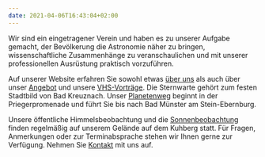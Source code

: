 ```yaml
---
date: 2021-04-06T16:43:04+02:00
---
```


Wir sind ein eingetragener Verein und haben es zu unserer Aufgabe gemacht, der Bevölkerung die Astronomie näher zu bringen, wissenschaftliche Zusammenhänge zu veranschaulichen und mit unserer professionellen Ausrüstung praktisch vorzuführen.

Auf unserer Website erfahren Sie sowohl etwas [über uns](/ueber-uns/verein/) als auch über unser [Angebot](/ueber-uns/angebot/) und unsere [VHS-Vorträge](/vhs/). Die Sternwarte gehört zum festen Stadtbild von Bad Kreuznach. Unser [Planetenweg](/ueber-uns/planetenweg) beginnt in der Priegerpromenade und führt Sie bis nach Bad Münster am Stein-Ebernburg.

Unsere öffentliche Himmelsbeobachtung und die [Sonnenbeobachtung](/ueber-uns/sonnenbeobachtung/) finden regelmäßig auf unserem Gelände auf dem Kuhberg statt. Für Fragen, Anmerkungen oder zur Terminabsprache stehen wir Ihnen gerne zur Verfügung. Nehmen Sie [Kontakt](/kontakt) mit uns auf.
